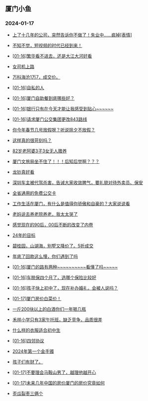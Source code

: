 ## 厦门小鱼 
### 2024-01-17

+ [上了十几年的公司，突然告诉你不做了！失业中……疯掉[表情]](http://bbs.xmfish.com/read-htm-tid-18135960.html)

+ [不知不觉，短视频的时代已经到来！](http://bbs.xmfish.com/read-htm-tid-18136004.html)

+ [[01-16]繁华看不进去，还是大江大河好看](http://bbs.xmfish.com/read-htm-tid-18136140.html)

+ [女司机上路](http://bbs.xmfish.com/read-htm-tid-18136030.html)

+ [万科海沧1万7，成交价。](http://bbs.xmfish.com/read-htm-tid-18136238.html)

+ [[01-16]自私的人](http://bbs.xmfish.com/read-htm-tid-18136031.html)

+ [[01-16]厦门自助餐到底哪些好？](http://bbs.xmfish.com/read-htm-tid-18136116.html)

+ [[01-16]银行只有在今天才能让我感受到贴心~~~~~~](http://bbs.xmfish.com/read-htm-tid-18136065.html)

+ [[01-16]请求厦门公交集团更改843路线](http://bbs.xmfish.com/read-htm-tid-18136126.html)

+ [你今年春节几号放假呀？听说除夕不放假？](http://bbs.xmfish.com/read-htm-tid-18136152.html)

+ [这样真的很苛刻吗？](http://bbs.xmfish.com/read-htm-tid-18136016.html)

+ [82岁老阿婆3子3女无人赡养](http://bbs.xmfish.com/read-htm-tid-18136217.html)

+ [厦门文旅局坐不住了！！！后知后觉啊？？？](http://bbs.xmfish.com/read-htm-tid-18136028.html)

+ [龙钞真好看](http://bbs.xmfish.com/read-htm-tid-18136247.html)

+ [深圳车主被代驾杀害，告诫大家收敛脾气，要礼貌对待外卖员、保安](http://bbs.xmfish.com/read-htm-tid-18136132.html)

+ [全省通用的免费公交卡](http://bbs.xmfish.com/read-htm-tid-18136068.html)

+ [工作生活在厦门，有什么是值得你骄傲和自豪的？大家说说看](http://bbs.xmfish.com/read-htm-tid-18136176.html)

+ [老妈说去养老院养老，我太太哭了](http://bbs.xmfish.com/read-htm-tid-18136478.html)

+ [感觉现在的90后，00后不断的改变了内卷](http://bbs.xmfish.com/read-htm-tid-18136312.html)

+ [24年的目标](http://bbs.xmfish.com/read-htm-tid-18136231.html)

+ [碧桂园，山湖海，别墅又降价了。5折成交](http://bbs.xmfish.com/read-htm-tid-18136366.html)

+ [年底了回款这么慢，你们遇到了吗](http://bbs.xmfish.com/read-htm-tid-18136298.html)

+ [[01-16]厦门的路有两种~~~~~~~~~~看懂了吗~~~~~](http://bbs.xmfish.com/read-htm-tid-18136209.html)

+ [[01-16]车脱保四个月了，选哪个保险比较好](http://bbs.xmfish.com/read-htm-tid-18136264.html)

+ [[01-16]孩子快上初中了，现在补办婚礼，会被人说吗？](http://bbs.xmfish.com/read-htm-tid-18136239.html)

+ [[01-17]厦门房价白菜价！](http://bbs.xmfish.com/read-htm-tid-18136618.html)

+ [一斤200块以上的白酒你们一年喝几瓶](http://bbs.xmfish.com/read-htm-tid-18136372.html)

+ [禾祥小学只有3家午托班，缺乏竞争，品质很差](http://bbs.xmfish.com/read-htm-tid-18136397.html)

+ [什么样的衣服适合初中生](http://bbs.xmfish.com/read-htm-tid-18136270.html)

+ [[01-16]四邻协议](http://bbs.xmfish.com/read-htm-tid-18136403.html)

+ [2024年第一个金手镯](http://bbs.xmfish.com/read-htm-tid-18136379.html)

+ [孩子们有财了。](http://bbs.xmfish.com/read-htm-tid-18136473.html)

+ [[01-17]不要理会马鞍山男了，越理他越开心](http://bbs.xmfish.com/read-htm-tid-18136526.html)

+ [[01-17]未来几年中国的房价厦门的房价究竟如何](http://bbs.xmfish.com/read-htm-tid-18136518.html)

+ [歪瓜裂枣三俩个](http://bbs.xmfish.com/read-htm-tid-18136548.html)

